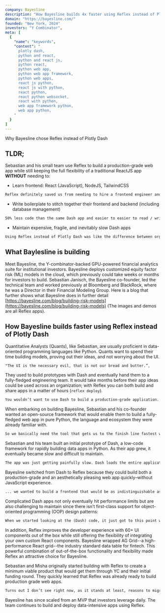 ```yaml
---
company: Bayesline
description: "How Bayesline builds 4x faster using Reflex instead of Plotly Dash"
domain: "https://bayesline.com/"
founded: "New York, 2024"
investors: "Y Combinator",
meta: [
  {
    "name": "keywords",
    "content": "
      plotly dash,
      python and react,
      python and react js,
      python react,
      python web app,
      python web app framework,
      python web apps,
      react js python,
      react js with python,
      react python,
      react python websocket,
      react with python,
      web app framework python,
      web app python,
    "
  }
]
---
```


Why Bayesline chose Reflex instead of Plotly Dash

## TLDR;

Sebastian and his small team use Reflex to build a production-grade web app while still keeping the full flexibility of a traditional ReactJS app **WITHOUT** needing to:

* Learn frontend: React (JavaScript), NodeJS, TailwindCSS

```md quote Misha and Sebastian
Reflex definitely saved us from needing to hire a frontend engineer and sped us up by 4x relative to learning React
```

* Write boilerplate to stitch together their frontend and backend (including database management)

```md quote Sebastian
50% less code than the same Dash app and easier to easier to read / write / maintain code compared to Dash
```

* Maintain expensive, fragile, and inevitably slow Dash apps

```md quote Misha
Using Reflex instead of Plotly Dash was like the difference between organized Legos and a plate of spaghetti
```

## What Baylesline is building

Meet Bayesline, the Y-combinator-backed GPU-powered financial analytics suite for institutional investors.
Bayesline deploys customized equity factor risk (ML) models in the cloud, which previously could take weeks or months for investors to build.
Sebastian Janisch, the Bayesline co-founder, led the technical team and worked previously at Bloomberg and BlackRock, where he was a Director in their Financial Modeling Group.
Here is a blog that further shows what Bayesline does in further detail [https://bayesline.com/blog/building-risk-models](https://bayesline.com/blog/building-risk-models) (The images and demos are all Reflex apps).

## How Bayesline builds faster using Reflex instead of Plotly Dash

Quantitative Analysts (Quants), like Sebastian, are usually proficient in data-oriented programming languages like Python.
Quants want to spend their time building models, proving out their ideas, and not worrying about the UI.

```md quote Sebastian
"The UI is the necessary evil, that is not our bread and butter.”,
```

They used to build prototypes with Dash and eventually hand them to a fully-fledged engineering team.
It would take months before their app ideas could be used across an organization; with Reflex you can both build and share apps in a matter of hours (`reflex deploy`).

```md quote Sebastian
You wouldn’t want to use Dash to build a production-grade application. It’s a prototyping tool. Usually, a UX and engineering team would re-implement everything from scratch. It will take six months for anyone to get hands on it, but we want this now.
```

When embarking on building Bayesline, Sebastian and his co-founder wanted an open-source framework that would enable them to build a fully-fledged web app in pure Python, the language and ecosystem they were already familiar with.

```md quote Sebastian
So we basically need the tool that gets us to the finish line fastest without having to learn (a new framework) and without a super steep learning curve.
```

Sebastian and his team built an initial prototype of Dash, a low-code framework for rapidly building data apps in Python.
As their app grew, it eventually became slow and difficult to maintain.

```md quote Sebastian
The app was just getting painfully slow. Dash loads the entire application, the entire dom of every single page...by definition, almost as the application gets bigger, the performance will just grind, will go down.
```

Bayesline switched from Dash to Reflex because they could build both a production-grade and an aesthetically pleasing web app quickly–without JavaScript experience.

```md quote Sebastian
... we wanted to build a frontend that would be as indistinguishable as possible from one built by professional frontend developers.
```

Complicated Dash apps not only eventually hit performance limits but are also challenging to maintain since there isn’t first-class support for object-oriented programming (OOP) design patterns:

```md quote Sebastian
When we started looking at the (Dash) code, it just got to this point where you’re scared of it because there is no object-oriented notion; the code just turns into an enormous mess because you just have this huge collection of functions.
```

In addition, Reflex improves the developer experience with 60+ UI components out of the box while still offering the flexibility of integrating your own custom React components.
Bayesline wrapped AG Grid--a high-performance React grid--the industry standard data table for fintech.
This powerful combination of out-of-the-box functionality and flexibility made Reflex an attractive choice for Bayesline.

Sebastian and Misha originally started building with Reflex to create a minimum viable product that would get them through YC and their initial funding round.
They quickly learned that Reflex was already ready to build production grade web apps.

```md quote Sebastian
Turns out I don’t see right now, as it stands at least, reasons to migrate from Reflex to somewhere else.
```

Bayesline has since scaled from an MVP that investors leverage daily.
The team continues to build and deploy data-intensive apps using Reflex.

